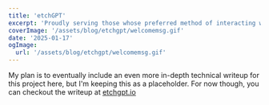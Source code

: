 ```yaml
---
title: 'etchGPT'
excerpt: 'Proudly serving those whose preferred method of interacting with LLMs is an Etch-a-Sketch'
coverImage: '/assets/blog/etchgpt/welcomemsg.gif'
date: '2025-01-17'
ogImage:
  url: '/assets/blog/etchgpt/welcomemsg.gif'
---
```


My plan is to eventually include an even more in-depth technical writeup for this project here, but I'm keeping this as a placeholder. For now though, you can checkout the writeup at <u>[etchgpt.io](https://etchgpt.io)</u>